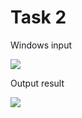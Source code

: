 Task 2
====================

Windows input 

![](https://github.com/DzmitrySiarheyeu/Epam/First-chapter-of-the-course/blob/master/Branchings/Task_2/img/1.PNG)

Output result

![](https://github.com/DzmitrySiarheyeu/Epam/First-chapter-of-the-course/blob/master/Branchings/Task_2/img/2.PNG)
